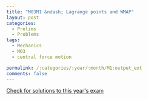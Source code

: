 ```yaml
---
title: "M03M1 &ndash; Lagrange points and WMAP"
layout: post
categories:
  - Prelims
  - Problems
tags:
  - Mechanics
  - M03
  - central force motion

permalink: /:categories/:year/:month/M1:output_ext
comments: false
---
```

<object data="2003M1M.pdf" type="application/pdf" width="100%" height="500"></object>
<div class="message"><a href='https://princetonprelim.com/prelim/11/'>Check for solutions to this year's exam</a></div>